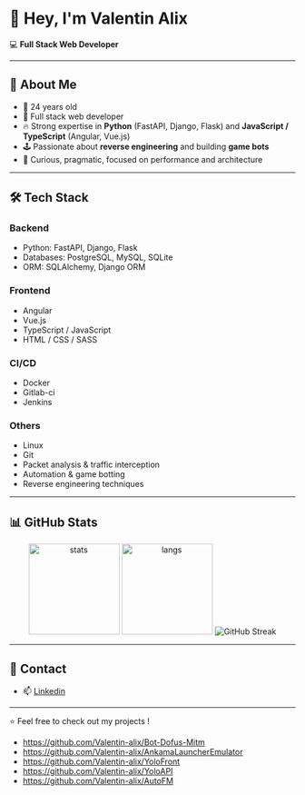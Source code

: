 # 👋 Hey, I'm Valentin Alix

💻 **Full Stack Web Developer**

---

## 🚀 About Me

- 🎂 24 years old
- 💼 Full stack web developer
- 🔥 Strong expertise in **Python** (FastAPI, Django, Flask) and **JavaScript / TypeScript** (Angular, Vue.js)
- 🕹️ Passionate about **reverse engineering** and building **game bots**
- 🎯 Curious, pragmatic, focused on performance and architecture

---

## 🛠️ Tech Stack

### Backend

- Python: FastAPI, Django, Flask
- Databases: PostgreSQL, MySQL, SQLite
- ORM: SQLAlchemy, Django ORM

### Frontend

- Angular
- Vue.js
- TypeScript / JavaScript
- HTML / CSS / SASS

### CI/CD

- Docker
- Gitlab-ci
- Jenkins

### Others

- Linux
- Git
- Packet analysis & traffic interception
- Automation & game botting
- Reverse engineering techniques

---

## 📊 GitHub Stats

<p align="center">
  <img src="https://github-readme-stats.vercel.app/api?username=Valentin-alix&show_icons=true&theme=tokyonight" alt="stats" height="160"/>
  <img src="https://github-readme-stats.vercel.app/api/top-langs/?username=Valentin-alix&layout=compact&theme=tokyonight" alt="langs" height="160"/>
  <img src="https://nirzak-streak-stats.vercel.app/?user=Valentin-alix&amp;theme=default&amp;hide_border=false" alt="GitHub Streak" />
</p>

---

## 🤝 Contact

- 📫 [Linkedin](https://www.linkedin.com/in/valentin-alix35/)

---

⭐ Feel free to check out my projects !
- https://github.com/Valentin-alix/Bot-Dofus-Mitm
- https://github.com/Valentin-alix/AnkamaLauncherEmulator
- https://github.com/Valentin-alix/YoloFront
- https://github.com/Valentin-alix/YoloAPI
- https://github.com/Valentin-alix/AutoFM
